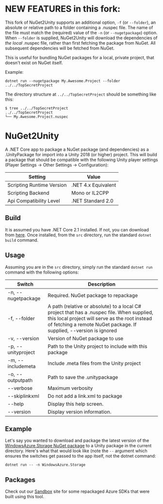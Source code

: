 # NEW FEATURES in this fork:

This fork of NuGet2Unity supports an additional option, `-f` (or `--folder`), an absolute or relative path to a folder containing a .nuspec file. The name of the file must match the (required) value of the `-n` (or `--nugetpackage`) option. When `--folder` is supplied, NuGet2Unity will download the dependencies of *the local* .nuspec file, rather than first fetching the package from NuGet. All subsequent dependencies will be fetched from NuGet.

This is useful for bundling NuGet packages for a local, private project, that doesn't exist on NuGet itself.

Example:

```
dotnet run --nugetpackage My.Awesome.Project --folder ../../TopSecretProject
```

The directory structure at `../../TopSecretProject` should be something like this:
```
$ tree ../../TopSecretProject
../../TopSecretProject
└── My.Awesome.Project.nuspec
```

# NuGet2Unity

A .NET Core app to package a NuGet package (and dependencies) as a .UnityPackage for import into a Unity 2018 (or higher) project.
This will build a package that should be compatible with the following Unity player settings
(Player Settings -> Other Settings -> Configuration):

Setting | Value
--------|------
Scripting Runtime Version | .NET 4.x Equivalent
Scripting Backend | Mono or IL2CPP
Api Compatibility Level | .NET Standard 2.0

## Build
It is assumed you have .NET Core 2.1 installed.  If not, you can download from [here](https://www.microsoft.com/net/download/dotnet-core/2.1).  Once installed, from the `src` directory, run the standard `dotnet build` command.

## Usage
Assuming you are in the `src` directory, simply run the standard `dotnet run` command with the following options:

Switch | Description
-------|-------------
-n, --nugetpackage  |  Required. NuGet package to repackage
-f, --folder        |  A path (relative or absolute) to a local C# project that has a .nuspec file. When supplied, this local project will serve as the root instead of fetching a remote NuGet package. If supplied, --version is ignored
-v, --version       |  Version of NuGet package to use
-p, --unityproject  |  Path to the Unity project to include with this package
-m, --includemeta   |  Include .meta files from the Unity project
-o, --outputpath    |  Path to save the .unitypackage
--verbose           |  Maximum verbosity
--skiplinkxml       |  Do not add a link.xml to package
--help              |  Display this help screen.
--version           |  Display version information.

## Example
Let's say you wanted to download and package the latest version of the [WindowsAzure.Storage NuGet package](https://www.nuget.org/packages/WindowsAzure.Storage) to a Unity package in the current directory.  Here's what that would look like (note the `--` argument which ensures the switches get passed to the app itself, not the dotnet command:

`dotnet run -- -n WindowsAzure.Storage`

## Packages
Check out our [Sandbox](https://aka.ms/azgamedev) site for some repackaged Azure SDKs that were built using this tool.
